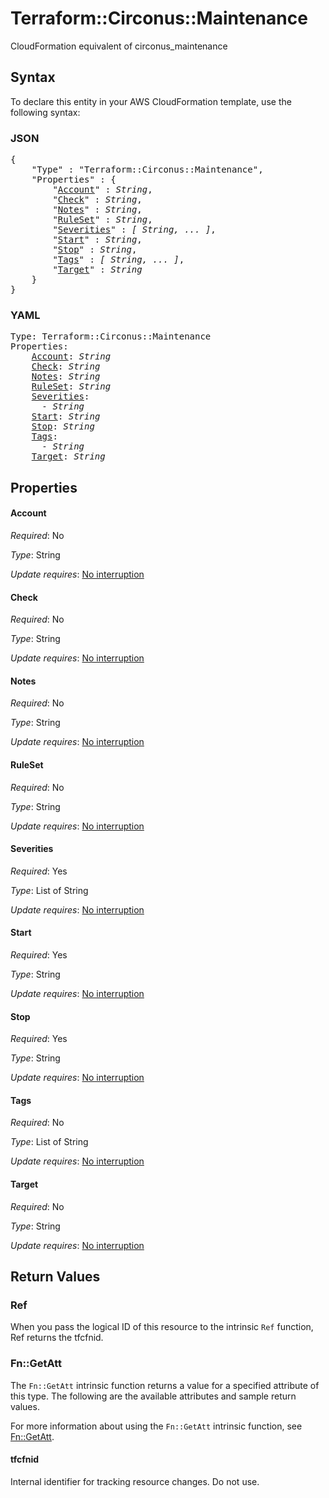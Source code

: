 # Terraform::Circonus::Maintenance

CloudFormation equivalent of circonus_maintenance

## Syntax

To declare this entity in your AWS CloudFormation template, use the following syntax:

### JSON

<pre>
{
    "Type" : "Terraform::Circonus::Maintenance",
    "Properties" : {
        "<a href="#account" title="Account">Account</a>" : <i>String</i>,
        "<a href="#check" title="Check">Check</a>" : <i>String</i>,
        "<a href="#notes" title="Notes">Notes</a>" : <i>String</i>,
        "<a href="#ruleset" title="RuleSet">RuleSet</a>" : <i>String</i>,
        "<a href="#severities" title="Severities">Severities</a>" : <i>[ String, ... ]</i>,
        "<a href="#start" title="Start">Start</a>" : <i>String</i>,
        "<a href="#stop" title="Stop">Stop</a>" : <i>String</i>,
        "<a href="#tags" title="Tags">Tags</a>" : <i>[ String, ... ]</i>,
        "<a href="#target" title="Target">Target</a>" : <i>String</i>
    }
}
</pre>

### YAML

<pre>
Type: Terraform::Circonus::Maintenance
Properties:
    <a href="#account" title="Account">Account</a>: <i>String</i>
    <a href="#check" title="Check">Check</a>: <i>String</i>
    <a href="#notes" title="Notes">Notes</a>: <i>String</i>
    <a href="#ruleset" title="RuleSet">RuleSet</a>: <i>String</i>
    <a href="#severities" title="Severities">Severities</a>: <i>
      - String</i>
    <a href="#start" title="Start">Start</a>: <i>String</i>
    <a href="#stop" title="Stop">Stop</a>: <i>String</i>
    <a href="#tags" title="Tags">Tags</a>: <i>
      - String</i>
    <a href="#target" title="Target">Target</a>: <i>String</i>
</pre>

## Properties

#### Account

_Required_: No

_Type_: String

_Update requires_: [No interruption](https://docs.aws.amazon.com/AWSCloudFormation/latest/UserGuide/using-cfn-updating-stacks-update-behaviors.html#update-no-interrupt)

#### Check

_Required_: No

_Type_: String

_Update requires_: [No interruption](https://docs.aws.amazon.com/AWSCloudFormation/latest/UserGuide/using-cfn-updating-stacks-update-behaviors.html#update-no-interrupt)

#### Notes

_Required_: No

_Type_: String

_Update requires_: [No interruption](https://docs.aws.amazon.com/AWSCloudFormation/latest/UserGuide/using-cfn-updating-stacks-update-behaviors.html#update-no-interrupt)

#### RuleSet

_Required_: No

_Type_: String

_Update requires_: [No interruption](https://docs.aws.amazon.com/AWSCloudFormation/latest/UserGuide/using-cfn-updating-stacks-update-behaviors.html#update-no-interrupt)

#### Severities

_Required_: Yes

_Type_: List of String

_Update requires_: [No interruption](https://docs.aws.amazon.com/AWSCloudFormation/latest/UserGuide/using-cfn-updating-stacks-update-behaviors.html#update-no-interrupt)

#### Start

_Required_: Yes

_Type_: String

_Update requires_: [No interruption](https://docs.aws.amazon.com/AWSCloudFormation/latest/UserGuide/using-cfn-updating-stacks-update-behaviors.html#update-no-interrupt)

#### Stop

_Required_: Yes

_Type_: String

_Update requires_: [No interruption](https://docs.aws.amazon.com/AWSCloudFormation/latest/UserGuide/using-cfn-updating-stacks-update-behaviors.html#update-no-interrupt)

#### Tags

_Required_: No

_Type_: List of String

_Update requires_: [No interruption](https://docs.aws.amazon.com/AWSCloudFormation/latest/UserGuide/using-cfn-updating-stacks-update-behaviors.html#update-no-interrupt)

#### Target

_Required_: No

_Type_: String

_Update requires_: [No interruption](https://docs.aws.amazon.com/AWSCloudFormation/latest/UserGuide/using-cfn-updating-stacks-update-behaviors.html#update-no-interrupt)

## Return Values

### Ref

When you pass the logical ID of this resource to the intrinsic `Ref` function, Ref returns the tfcfnid.

### Fn::GetAtt

The `Fn::GetAtt` intrinsic function returns a value for a specified attribute of this type. The following are the available attributes and sample return values.

For more information about using the `Fn::GetAtt` intrinsic function, see [Fn::GetAtt](https://docs.aws.amazon.com/AWSCloudFormation/latest/UserGuide/intrinsic-function-reference-getatt.html).

#### tfcfnid

Internal identifier for tracking resource changes. Do not use.


